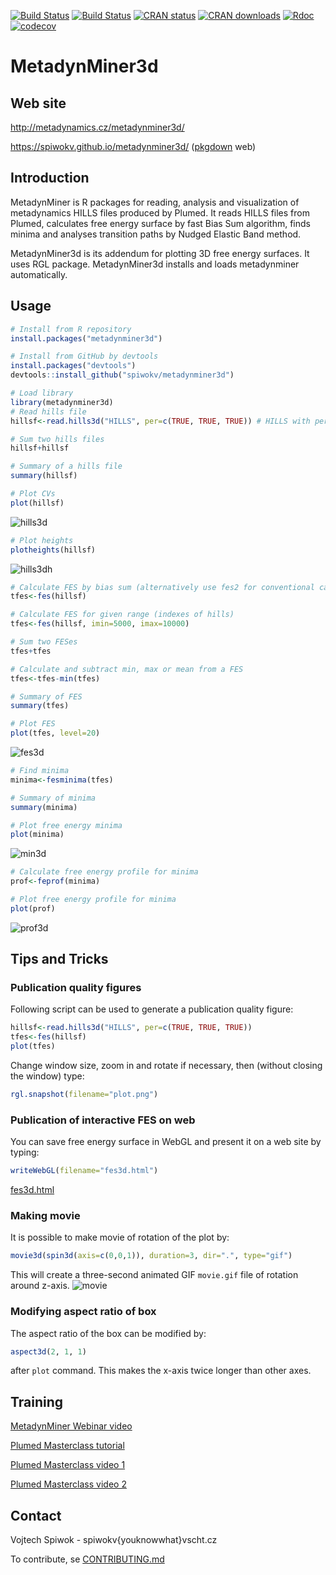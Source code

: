 [![Build Status](https://github.com/spiwokv/metadynminer3d/actions/workflows/check-standard.yml/badge.svg)](https://github.com/spiwokv/metadynminer3d/actions/) 
[![Build Status](https://ci.appveyor.com/api/projects/status/github/spiwokv/metadynminer3d?branch=master&svg=true)](https://ci.appveyor.com/project/spiwokv/metadynminer3d) 
[![CRAN status](https://www.r-pkg.org/badges/version/metadynminer3d)](https://cran.r-project.org/package=metadynminer3d) 
[![CRAN downloads](https://cranlogs.r-pkg.org/badges/metadynminer3d)](https://cran.r-project.org/package=metadynminer3d)
[![Rdoc](http://api.rdocumentation.org/badges/version/metadynminer3d)](http://www.rdocumentation.org/packages/metadynminer3d)
[![codecov](https://codecov.io/gh/spiwokv/metadynminer3d/branch/master/graph/badge.svg)](https://codecov.io/gh/spiwokv/metadynminer3d/)

# MetadynMiner3d

## Web site
http://metadynamics.cz/metadynminer3d/

https://spiwokv.github.io/metadynminer3d/ ([pkgdown](https://pkgdown.r-lib.org/) web)

## Introduction
MetadynMiner is R packages for reading, analysis and visualization of metadynamics HILLS files produced by Plumed.
It reads HILLS files from Plumed, calculates free energy surface by fast Bias Sum algorithm, finds minima and analyses
transition paths by Nudged Elastic Band method.

MetadynMiner3d is its addendum for plotting 3D free energy surfaces. It uses RGL package. MetadynMiner3d installs and
loads metadynminer automatically.

## Usage
```R
# Install from R repository
install.packages("metadynminer3d")

# Install from GitHub by devtools
install.packages("devtools")
devtools::install_github("spiwokv/metadynminer3d")

# Load library
library(metadynminer3d)
# Read hills file
hillsf<-read.hills3d("HILLS", per=c(TRUE, TRUE, TRUE)) # HILLS with periodicity on CV1, CV2 and CV3

# Sum two hills files
hillsf+hillsf

# Summary of a hills file
summary(hillsf)

# Plot CVs
plot(hillsf)
```
![hills3d](./figs/hills3d.png)
```R
# Plot heights
plotheights(hillsf)
```
![hills3dh](./figs/hills3dh.png)
```R
# Calculate FES by bias sum (alternatively use fes2 for conventional calculation)
tfes<-fes(hillsf)

# Calculate FES for given range (indexes of hills)
tfes<-fes(hillsf, imin=5000, imax=10000)

# Sum two FESes
tfes+tfes

# Calculate and subtract min, max or mean from a FES
tfes<-tfes-min(tfes)

# Summary of FES
summary(tfes)

# Plot FES
plot(tfes, level=20)
```
![fes3d](./figs/fes3d.png)
```R
# Find minima
minima<-fesminima(tfes)

# Summary of minima
summary(minima)

# Plot free energy minima
plot(minima)
```
![min3d](./figs/min3d.png)
```R
# Calculate free energy profile for minima
prof<-feprof(minima)

# Plot free energy profile for minima
plot(prof)
```
![prof3d](./figs/prof3d.png)

## Tips and Tricks
### Publication quality figures
Following script can be used to generate a publication quality figure:
```R
hillsf<-read.hills3d("HILLS", per=c(TRUE, TRUE, TRUE))
tfes<-fes(hillsf)
plot(tfes)
```
Change window size, zoom in and rotate if necessary, then (without closing the window) type:
```R
rgl.snapshot(filename="plot.png")
```

### Publication of interactive FES on web
You can save free energy surface in WebGL and present it on a web site by typing:
```R
writeWebGL(filename="fes3d.html")
```
[fes3d.html](https://htmlpreview.github.io/?https://github.com/spiwokv/metadynminer3d/blob/master/figs/fes3d.html)

### Making movie
It is possible to make movie of rotation of the plot by:
```R
movie3d(spin3d(axis=c(0,0,1)), duration=3, dir=".", type="gif")
```
This will create a three-second animated GIF `movie.gif` file of rotation around z-axis.
![movie](./figs/movie.gif)

### Modifying aspect ratio of box
The aspect ratio of the box can be modified by:
```R
aspect3d(2, 1, 1)
```
after `plot` command. This makes the x-axis twice longer than other axes. 

## Training
[MetadynMiner Webinar video](https://youtu.be/W8N-G8d0or4)

[Plumed Masterclass tutorial](https://www.plumed.org/doc-master/user-doc/html/masterclass-22-02.html)

[Plumed Masterclass video 1](https://youtu.be/T8a-kP6V3_g)

[Plumed Masterclass video 2](https://youtu.be/q1D39A_LQag)

## Contact
Vojtech Spiwok - spiwokv{youknowwhat}vscht.cz

To contribute, se [CONTRIBUTING.md](./CONTRIBUTING.md)

